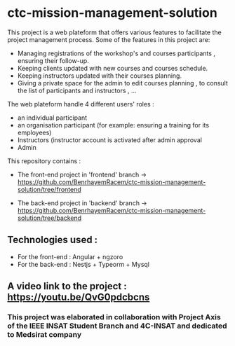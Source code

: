 # ctc-mission-management-solution

 
This project is a web plateform that offers various features to facilitate the project management process.
Some of the features in this project are:
 - Managing registrations of the workshop's and courses participants , ensuring their follow-up.
 - Keeping clients updated with new courses and courses schedule.
 - Keeping instructors updated with their courses planning.
 - Giving a private space for the admin to edit courses planning , to consult the list of participants and instructors , ...
 
 
The web plateform handle 4 different users' roles :
  - an individual participant
  - an organisation participant (for example: ensuring a training for its employees)
  - Instructors (instructor account is activated after admin approval
  - Admin
 
 This repository contains :
   - The front-end project in 'frontend' branch   ->  https://github.com/BenrhayemRacem/ctc-mission-management-solution/tree/frontend
      
   - The back-end project in 'backend' branch -> https://github.com/BenrhayemRacem/ctc-mission-management-solution/tree/backend
   
 ## Technologies used :
   - For the front-end : Angular + ngzoro
   - For the back-end : Nestjs + Typeorm + Mysql
   
 ## A video link to the project : https://youtu.be/QvG0pdcbcns
 
 ### This project was elaborated in collaboration with Project Axis of the IEEE INSAT Student Branch and 4C-INSAT and dedicated to Medsirat company
  
